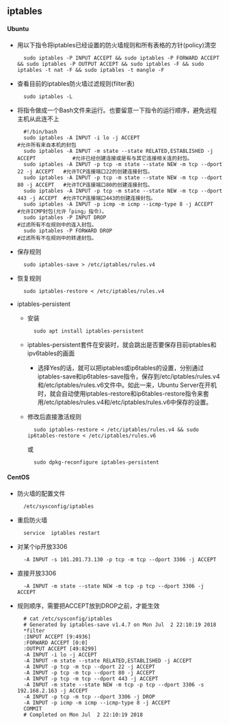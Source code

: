 ## iptables
#### Ubuntu
- 用以下指令将iptables已经设置的防火墙规则和所有表格的方针(policy)清空

		sudo iptables -P INPUT ACCEPT && sudo iptables -P FORWARD ACCEPT && sudo iptables -P OUTPUT ACCEPT && sudo iptables -F && sudo iptables -t nat -F && sudo iptables -t mangle -F
- 查看目前的iptables防火墙过滤规则(filter表)

		sudo iptables -L
- 将指令做成一个Bash文件来运行。也要留意一下指令的运行顺序，避免远程主机从此连不上

		#!/bin/bash
		sudo iptables -A INPUT -i lo -j ACCEPT                                           #允许所有来自本机的封包
		sudo iptables -A INPUT -m state --state RELATED,ESTABLISHED -j ACCEPT            #允许已经创建连接或是有与其它连接相关连的封包。
		sudo iptables -A INPUT -p tcp -m state --state NEW -m tcp --dport 22 -j ACCEPT   #允许TCP连接端口22的创建连接封包。
		sudo iptables -A INPUT -p tcp -m state --state NEW -m tcp --dport 80 -j ACCEPT   #允许TCP连接端口80的创建连接封包。
		sudo iptables -A INPUT -p tcp -m state --state NEW -m tcp --dport 443 -j ACCEPT  #允许TCP连接端口443的创建连接封包。
		sudo iptables -A INPUT -p icmp -m icmp --icmp-type 8 -j ACCEPT                   #允许ICMP封包(允许「ping」指令)。
		sudo iptables -P INPUT DROP                                                      #过滤所有不在规则中的连入封包。
		sudo iptables -P FORWARD DROP                                                    #过滤所有不在规则中的转递封包。
- 保存规则

		sudo iptables-save > /etc/iptables/rules.v4
- 恢复规则

		sudo iptables-restore < /etc/iptables/rules.v4
- iptables-persistent
	- 安装

			sudo apt install iptables-persistent
	- iptables-persistent套件在安装时，就会跳出是否要保存目前iptables和ipv6tables的画面
		- 选择Yes的话，就可以把iptables或ip6tables的设置，分别通过iptables-save和ip6tables-save指令，保存到/etc/iptables/rules.v4和/etc/iptables/rules.v6文件中。如此一来，Ubuntu Server在开机时，就会自动使用iptables-restore和ip6tables-restore指令来套用/etc/iptables/rules.v4和/etc/iptables/rules.v6中保存的设置。
	- 修改后直接激活规则

			sudo iptables-restore < /etc/iptables/rules.v4 && sudo ip6tables-restore < /etc/iptables/rules.v6
		或

			sudo dpkg-reconfigure iptables-persistent

#### CentOS
- 防火墙的配置文件

		/etc/sysconfig/iptables
- 重启防火墙

		service  iptables restart

- 对某个ip开放3306

		-A INPUT -s 101.201.73.130 -p tcp -m tcp --dport 3306 -j ACCEPT
- 直接开放3306

		-A INPUT -m state --state NEW -m tcp -p tcp --dport 3306 -j ACCEPT
- 规则顺序，需要把ACCEPT放到DROP之前，才能生效

		# cat /etc/sysconfig/iptables
        # Generated by iptables-save v1.4.7 on Mon Jul  2 22:10:19 2018
        *filter
        :INPUT ACCEPT [9:4936]
        :FORWARD ACCEPT [0:0]
        :OUTPUT ACCEPT [49:8299]
        -A INPUT -i lo -j ACCEPT
        -A INPUT -m state --state RELATED,ESTABLISHED -j ACCEPT
        -A INPUT -p tcp -m tcp --dport 22 -j ACCEPT
        -A INPUT -p tcp -m tcp --dport 80 -j ACCEPT
        -A INPUT -p tcp -m tcp --dport 443 -j ACCEPT
        -A INPUT -m state --state NEW -m tcp -p tcp --dport 3306 -s 192.168.2.163 -j ACCEPT
        -A INPUT -p tcp -m tcp --dport 3306 -j DROP
        -A INPUT -p icmp -m icmp --icmp-type 8 -j ACCEPT
        COMMIT
        # Completed on Mon Jul  2 22:10:19 2018